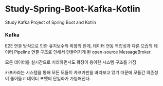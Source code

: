 # Study-Spring-Boot-Kafka-Kotlin
Study Kafka Project of Spring Boot and Kotlin


### Kafka
E2E 연결 방식으로 인한 유지보수와 확장의 한계, 데이터 연동 복잡성과 다른 모습의 데이터 Pipeline 연결 구조로 인해서
만들어지게 된 open-source MessageBroker.

모든 데이터를 실시간으로 처리하면서도 확장이 용이한 시스템 구조를 가짐

카프카라는 시스템을 통해 모든 모듈이 카프카만을 바라보고 있기 때문에 모듈간 의존성이 줄어들고 데이터 포맷의 단일화가 가능해진다.


